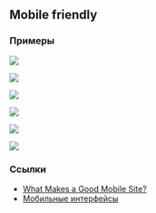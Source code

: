 ## Mobile friendly

### Примеры

![](http://blog.mokoron.com/wp-content/uploads/2013/05/Mobile_Website.jpg)

![](https://st.work.ua/i/old_news/mobile_version/mobile_version.jpg)

![](https://blog-assets.hootsuite.com/wp-content/uploads/2015/05/xad_9bdzsyqueibo4ez6nwnzurqmex9cyrgdytscu9q9bicagcilpxvzkdbtmjozmpthksno5hqwse_pkblk5owtd5s1dxh45f53gumars9oeo1z2ukdjid-srwbojplbqrvq0i.png)

![](http://www.blarneystone.com/wp-content/uploads/2014/09/mobile_nonmobile.jpg)

![](https://habrastorage.org/files/e1c/f31/01d/e1cf3101deca428d9bc56cf6226a5b05.png)

![](https://habrastorage.org/files/742/318/ae1/742318ae1955496dbe4a75c577185981.png)

### Ссылки

- [What Makes a Good Mobile Site?](https://developers.google.com/web/fundamentals/design-and-ux/principles/)
- [Мобильные интерфейсы](https://professorweb.ru/my/css/css_theory/level1/1_5.php)
